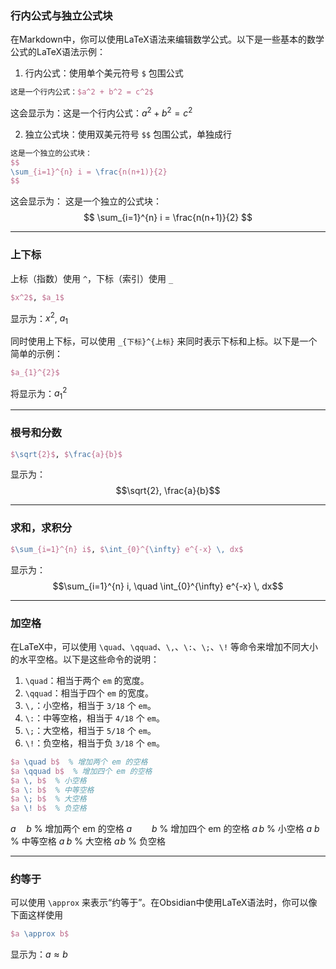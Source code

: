 ### 行内公式与独立公式块
在Markdown中，你可以使用LaTeX语法来编辑数学公式。以下是一些基本的数学公式的LaTeX语法示例：
1. 行内公式：使用单个美元符号 `$` 包围公式
```latex
这是一个行内公式：$a^2 + b^2 = c^2$
```
这会显示为：这是一个行内公式：$a^2 + b^2 = c^2$

2. 独立公式块：使用双美元符号 `$$` 包围公式，单独成行
```latex
这是一个独立的公式块：
$$
\sum_{i=1}^{n} i = \frac{n(n+1)}{2}
$$
```
这会显示为：
这是一个独立的公式块：
$$
\sum_{i=1}^{n} i = \frac{n(n+1)}{2}
$$

---
### 上下标
上标（指数）使用 `^`，下标（索引）使用 `_`
```latex
$x^2$, $a_1$
```
显示为：$x^2$, $a_1$

同时使用上下标，可以使用 `_{下标}^{上标}` 来同时表示下标和上标。以下是一个简单的示例：
```latex
$a_{1}^{2}$
```
将显示为：$a_{1}^{2}$

---
### 根号和分数
```latex
$\sqrt{2}$, $\frac{a}{b}$
```
显示为：
$$\sqrt{2}, \frac{a}{b}$$

---
### 求和，求积分
```latex
$\sum_{i=1}^{n} i$, $\int_{0}^{\infty} e^{-x} \, dx$
```
显示为：
$$\sum_{i=1}^{n} i, \quad \int_{0}^{\infty} e^{-x} \, dx$$

---
### 加空格
  
在LaTeX中，可以使用 `\quad`、`\qquad`、`\,`、`\:`、`\;`、`\!` 等命令来增加不同大小的水平空格。以下是这些命令的说明：

1. `\quad`：相当于两个 `em` 的宽度。
2. `\qquad`：相当于四个 `em` 的宽度。
3. `\,`：小空格，相当于 `3/18` 个 `em`。
4. `\:`：中等空格，相当于 `4/18` 个 `em`。
5. `\;`：大空格，相当于 `5/18` 个 `em`。
6. `\!`：负空格，相当于负 `3/18` 个 `em`。

```latex
$a \quad b$  % 增加两个 em 的空格
$a \qquad b$  % 增加四个 em 的空格
$a \, b$  % 小空格
$a \: b$  % 中等空格
$a \; b$  % 大空格
$a \! b$  % 负空格
```

$a \quad b$  % 增加两个 em 的空格
$a \qquad b$  % 增加四个 em 的空格
$a \, b$  % 小空格
$a \: b$  % 中等空格
$a \; b$  % 大空格
$a \! b$  % 负空格

---
### 约等于
可以使用 `\approx` 来表示“约等于”。在Obsidian中使用LaTeX语法时，你可以像下面这样使用
```latex
$a \approx b$
```
显示为：$a \approx b$
